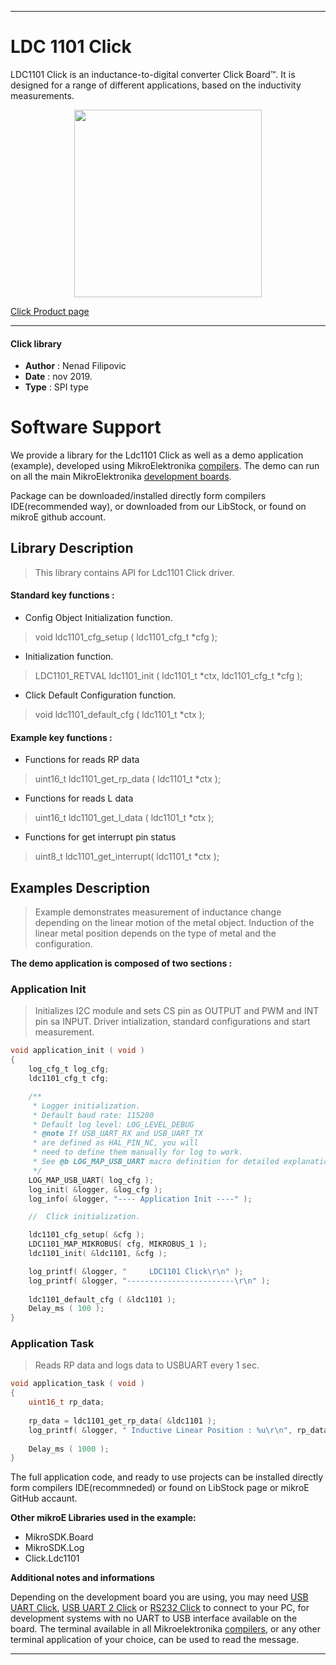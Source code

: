 
 

---
# LDC 1101 Click

LDC1101 Click is an inductance-to-digital converter Click Board™. It is designed for a range of different applications, based on the inductivity measurements. 

<p align="center">
  <img src="https://download.mikroe.com/images/click_for_ide/ldc1101_click.png" height=300px>
</p>

[Click Product page](https://www.mikroe.com/ldc1101-click)

---


#### Click library 

- **Author**        : Nenad Filipovic
- **Date**          : nov 2019.
- **Type**          : SPI type


# Software Support

We provide a library for the Ldc1101 Click 
as well as a demo application (example), developed using MikroElektronika 
[compilers](https://shop.mikroe.com/compilers). 
The demo can run on all the main MikroElektronika [development boards](https://shop.mikroe.com/development-boards).

Package can be downloaded/installed directly form compilers IDE(recommended way), or downloaded from our LibStock, or found on mikroE github account. 

## Library Description

> This library contains API for Ldc1101 Click driver.

#### Standard key functions :

- Config Object Initialization function.
> void ldc1101_cfg_setup ( ldc1101_cfg_t *cfg ); 
 
- Initialization function.
> LDC1101_RETVAL ldc1101_init ( ldc1101_t *ctx, ldc1101_cfg_t *cfg );

- Click Default Configuration function.
> void ldc1101_default_cfg ( ldc1101_t *ctx );


#### Example key functions :

- Functions for reads RP data
> uint16_t ldc1101_get_rp_data ( ldc1101_t *ctx );
 
- Functions for reads L data
> uint16_t ldc1101_get_l_data ( ldc1101_t *ctx );

- Functions for get interrupt pin status
> uint8_t ldc1101_get_interrupt( ldc1101_t *ctx );

## Examples Description

> Example demonstrates measurement of inductance change depending on the linear motion 
> of the metal object.
> Induction of the linear metal position depends on the type of metal and the configuration.

**The demo application is composed of two sections :**

### Application Init 

> Initializes I2C module and sets CS pin as OUTPUT and PWM and INT pin sa INPUT.
> Driver intialization, standard configurations and start measurement.

```c
void application_init ( void )
{
    log_cfg_t log_cfg;
    ldc1101_cfg_t cfg;

    /** 
     * Logger initialization.
     * Default baud rate: 115200
     * Default log level: LOG_LEVEL_DEBUG
     * @note If USB_UART_RX and USB_UART_TX 
     * are defined as HAL_PIN_NC, you will 
     * need to define them manually for log to work. 
     * See @b LOG_MAP_USB_UART macro definition for detailed explanation.
     */
    LOG_MAP_USB_UART( log_cfg );
    log_init( &logger, &log_cfg );
    log_info( &logger, "---- Application Init ----" );

    //  Click initialization.

    ldc1101_cfg_setup( &cfg );
    LDC1101_MAP_MIKROBUS( cfg, MIKROBUS_1 );
    ldc1101_init( &ldc1101, &cfg );

    log_printf( &logger, "     LDC1101 Click\r\n" );
    log_printf( &logger, "------------------------\r\n" );
    
    ldc1101_default_cfg ( &ldc1101 );
    Delay_ms ( 100 );
}
```

### Application Task

> Reads RP data and logs data to USBUART every 1 sec.

```c
void application_task ( void )
{
    uint16_t rp_data;
    
    rp_data = ldc1101_get_rp_data( &ldc1101 );
    log_printf( &logger, " Inductive Linear Position : %u\r\n", rp_data );
    
    Delay_ms ( 1000 );
}
```

The full application code, and ready to use projects can be  installed directly form compilers IDE(recommneded) or found on LibStock page or mikroE GitHub accaunt.

**Other mikroE Libraries used in the example:** 

- MikroSDK.Board
- MikroSDK.Log
- Click.Ldc1101

**Additional notes and informations**

Depending on the development board you are using, you may need 
[USB UART Click](https://shop.mikroe.com/usb-uart-click), 
[USB UART 2 Click](https://shop.mikroe.com/usb-uart-2-click) or 
[RS232 Click](https://shop.mikroe.com/rs232-click) to connect to your PC, for 
development systems with no UART to USB interface available on the board. The 
terminal available in all Mikroelektronika 
[compilers](https://shop.mikroe.com/compilers), or any other terminal application 
of your choice, can be used to read the message.



---
